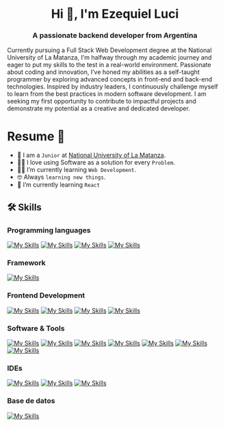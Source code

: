 <h1 align="center">Hi 👋, I'm Ezequiel Luci</h1>
<h3 align="center">A passionate backend developer from Argentina</h3>
<p >Currently pursuing a Full Stack Web Development degree at the National University of La Matanza, I'm halfway through my academic journey and eager to put my skills to the test in a real-world environment. Passionate about coding and innovation, I’ve honed my abilities as a self-taught programmer by exploring advanced concepts in front-end and back-end technologies. Inspired by industry leaders, I continuously challenge myself to learn from the best practices in modern software development. I am seeking my first opportunity to contribute to impactful projects and demonstrate my potential as a creative and dedicated developer.</p>

#  Resume 👾
- :school: I am a `Junior` at [National University of La Matanza](https://www.unlam.edu.ar/).
- :technologist: I love using Software as a solution for every `Problem`.
- :student: I’m currently learning `Web Development`.
- :nerd_face: Always `learning new things`.
- 🌱 I’m currently learning `React`

## 🛠️ Skills
### Programming languages
[![My Skills](https://skillicons.dev/icons?i=javascript)](https://skillicons.dev)
[![My Skills](https://skillicons.dev/icons?i=c)](https://skillicons.dev)
[![My Skills](https://skillicons.dev/icons?i=java)](https://skillicons.dev)
[![My Skills](https://skillicons.dev/icons?i=ts)](https://skillicons.dev)

### Framework
[![My Skills](https://skillicons.dev/icons?i=spring)](https://skillicons.dev)

### Frontend Development
[![My Skills](https://skillicons.dev/icons?i=html)](https://skillicons.dev)
[![My Skills](https://skillicons.dev/icons?i=css)](https://skillicons.dev)
[![My Skills](https://skillicons.dev/icons?i=react)](https://skillicons.dev)
[![My Skills](https://skillicons.dev/icons?i=tailwind)](https://skillicons.dev)

### Software & Tools
[![My Skills](https://skillicons.dev/icons?i=git)](https://skillicons.dev)
[![My Skills](https://skillicons.dev/icons?i=github)](https://skillicons.dev)
[![My Skills](https://skillicons.dev/icons?i=postman)](https://skillicons.dev)
[![My Skills](https://skillicons.dev/icons?i=gradle)](https://skillicons.dev)
[![My Skills](https://skillicons.dev/icons?i=bootstrap)](https://skillicons.dev)
[![My Skills](https://skillicons.dev/icons?i=figma)](https://skillicons.dev)
[![My Skills](https://skillicons.dev/icons?i=vite)](https://skillicons.dev)

### IDEs
[![My Skills](https://skillicons.dev/icons?i=eclipse)](https://skillicons.dev)
[![My Skills](https://skillicons.dev/icons?i=vscode)](https://skillicons.dev)
[![My Skills](https://skillicons.dev/icons?i=intellij)](https://skillicons.dev)

### Base de datos
[![My Skills](https://skillicons.dev/icons?i=mysql)](https://skillicons.dev)




